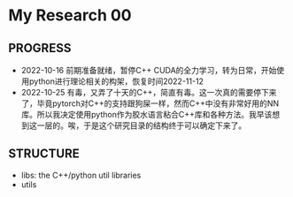 # My Research 00

## PROGRESS

- 2022-10-16 前期准备就绪，暂停C++ CUDA的全力学习，转为日常，开始使用python进行理论相关的构架，恢复时间2022-11-12
- 2022-10-25 有毒，又弄了十天的C++，简直有毒。这一次真的需要停下来了，毕竟pytorch对C++的支持跟狗屎一样，然而C++中没有非常好用的NN库。所以我决定使用python作为胶水语言粘合C++库和各种方法。我早该想到这一层的。唉，于是这个研究目录的结构终于可以确定下来了。

## STRUCTURE

- libs: the C++/python util libraries
- utils